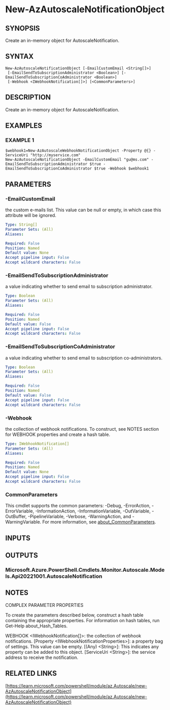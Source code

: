 ﻿---
external help file: Az.Monitor-help.xml
Module Name: Az.Monitor
online version: https://learn.microsoft.com/powershell/module/az.Autoscale/new-AzAutoscaleNotificationObject
schema: 2.0.0
---

# New-AzAutoscaleNotificationObject

## SYNOPSIS
Create an in-memory object for AutoscaleNotification.

## SYNTAX

```
New-AzAutoscaleNotificationObject [-EmailCustomEmail <String[]>]
 [-EmailSendToSubscriptionAdministrator <Boolean>] [-EmailSendToSubscriptionCoAdministrator <Boolean>]
 [-Webhook <IWebhookNotification[]>] [<CommonParameters>]
```

## DESCRIPTION
Create an in-memory object for AutoscaleNotification.

## EXAMPLES

### EXAMPLE 1
```
$webhook1=New-AzAutoscaleWebhookNotificationObject -Property @{} -ServiceUri "http://myservice.com"
New-AzAutoscaleNotificationObject -EmailCustomEmail "gu@ms.com" -EmailSendToSubscriptionAdministrator $true -EmailSendToSubscriptionCoAdministrator $true -Webhook $webhook1
```

## PARAMETERS

### -EmailCustomEmail
the custom e-mails list.
This value can be null or empty, in which case this attribute will be ignored.

```yaml
Type: String[]
Parameter Sets: (All)
Aliases:

Required: False
Position: Named
Default value: None
Accept pipeline input: False
Accept wildcard characters: False
```

### -EmailSendToSubscriptionAdministrator
a value indicating whether to send email to subscription administrator.

```yaml
Type: Boolean
Parameter Sets: (All)
Aliases:

Required: False
Position: Named
Default value: False
Accept pipeline input: False
Accept wildcard characters: False
```

### -EmailSendToSubscriptionCoAdministrator
a value indicating whether to send email to subscription co-administrators.

```yaml
Type: Boolean
Parameter Sets: (All)
Aliases:

Required: False
Position: Named
Default value: False
Accept pipeline input: False
Accept wildcard characters: False
```

### -Webhook
the collection of webhook notifications.
To construct, see NOTES section for WEBHOOK properties and create a hash table.

```yaml
Type: IWebhookNotification[]
Parameter Sets: (All)
Aliases:

Required: False
Position: Named
Default value: None
Accept pipeline input: False
Accept wildcard characters: False
```

### CommonParameters
This cmdlet supports the common parameters: -Debug, -ErrorAction, -ErrorVariable, -InformationAction, -InformationVariable, -OutVariable, -OutBuffer, -PipelineVariable, -Verbose, -WarningAction, and -WarningVariable. For more information, see [about_CommonParameters](http://go.microsoft.com/fwlink/?LinkID=113216).

## INPUTS

## OUTPUTS

### Microsoft.Azure.PowerShell.Cmdlets.Monitor.Autoscale.Models.Api20221001.AutoscaleNotification
## NOTES
COMPLEX PARAMETER PROPERTIES

To create the parameters described below, construct a hash table containing the appropriate properties.
For information on hash tables, run Get-Help about_Hash_Tables.

WEBHOOK \<IWebhookNotification\[\]\>: the collection of webhook notifications.
  \[Property \<IWebhookNotificationProperties\>\]: a property bag of settings.
This value can be empty.
    \[(Any) \<String\>\]: This indicates any property can be added to this object.
  \[ServiceUri \<String\>\]: the service address to receive the notification.

## RELATED LINKS

[https://learn.microsoft.com/powershell/module/az.Autoscale/new-AzAutoscaleNotificationObject](https://learn.microsoft.com/powershell/module/az.Autoscale/new-AzAutoscaleNotificationObject)

